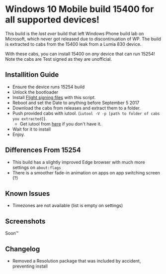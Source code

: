 # Windows 10 Mobile build 15400 for all supported devices!
This build is the *last ever* build that left Windows Phone build lab on Microsoft, which never got released due to discontinuation of WP. The build is extracted to cabs from the 15400 leak from a Lumia 830 device.

With these cabs, you can install 15400 on *any* device that can run 15254! Note the cabs are Test signed as they are unofficial.

## Installition Guide
- Ensure the device runs 15254 build
- Unlock the bootloader
- Install [Flight signing files](https://github.com/Empyreal96/W10M-16212-Guides/raw/main/SimpleFlightEnabler.zip) with this script.
- Reboot and set the Date to anything before September 5 2017
- Download the cabs from releases and extract them to a folder.
- Push provided cabs with iutool. (`iutool -V -p [path to folder of cabs you extracted]`).
  - Get iutool from [here](https://github.com/Empyreal96/Updating-WP-FFUs-Guide/raw/main/W10M_Tools.7z) if you don't have it.
- Wait for it to install
- Enjoy.

## Differences From 15254
- This build has a slightly improved Edge browser with much more settings on `about:flags`
- There is a smoother fade-in animation on apps on app switching screen (?)

## Known Issues
- Timezones are not available (list is empty on settings)

## Screenshots
Soon™

## Changelog
- Removed a Resolution package that was included by accident, preventing install


